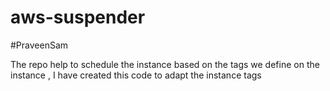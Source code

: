 # aws-suspender 
#PraveenSam 

The repo help to schedule the instance based on the tags we define on the instance , I have created this code to adapt the instance tags

